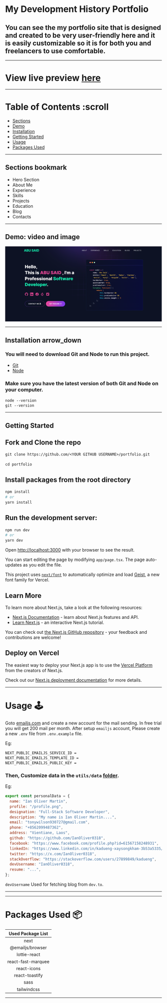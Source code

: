 # My Development History Portfolio
## You can see the my portfolio site that is designed and created to be very user-friendly here and it is easily customizable so it is for both you and freelancers to use comfortable.

---

# View live preview [here]()

---

# Table of Contents :scroll

- [Sections](##sections-bookmark)
- [Demo](#demo-video-and-image)
- [Installation](##installation-arrow_down)
- [Getting Started](#getting-started)
- [Usage](#usage-joystick)
- [Packages Used](#packages-used-package)

---

## Sections bookmark

- Hero Section
- About Me
- Experience
- Skills
- Projects
- Education
- Blog
- Contacts

--- 

## Demo: video and image
![](./public/image/screen.png)

---

## Installation arrow_down

### You will need to download Git and Node to run this project.

- [Git](https://git-scm.com/downloads)
- [Node](https://nodejs.org/en/download/)

### Make sure you have the latest version of both Git and Node on your computer.

```
node --version
git --version
```

---

## Getting Started

## Fork and Clone the repo

```
git clone https://github.com/<YOUR GITHUB USERNAME>/portfolio.git

cd portfolio
```

## Install packages from the root directory

```bash
npm install
# or
yarn install
```

## Run the development server:

```bash
npm run dev
# or
yarn dev
```

Open [http://localhost:3000](http://localhost:3000) with your browser to see the result.

You can start editing the page by modifying `app/page.tsx`. The page auto-updates as you edit the file.

This project uses [`next/font`](https://nextjs.org/docs/app/building-your-application/optimizing/fonts) to automatically optimize and load [Geist](https://vercel.com/font), a new font family for Vercel.

## Learn More

To learn more about Next.js, take a look at the following resources:

- [Next.js Documentation](https://nextjs.org/docs) - learn about Next.js features and API.
- [Learn Next.js](https://nextjs.org/learn) - an interactive Next.js tutorial.

You can check out [the Next.js GitHub repository](https://github.com/vercel/next.js) - your feedback and contributions are welcome!

## Deploy on Vercel

The easiest way to deploy your Next.js app is to use the [Vercel Platform](https://vercel.com/new?utm_medium=default-template&filter=next.js&utm_source=create-next-app&utm_campaign=create-next-app-readme) from the creators of Next.js.

Check out our [Next.js deployment documentation](https://nextjs.org/docs/app/building-your-application/deploying) for more details.

---

# Usage :joystick:

Goto [emailjs.com](https://www.emailjs.com/) and create a new account for the mail sending. In free trial you will get 200 mail per month. After setup `emailjs` account, Please create a new `.env` file from `.env.example` file.

Eg:

```env
NEXT_PUBLIC_EMAILJS_SERVICE_ID =
NEXT_PUBLIC_EMAILJS_TEMPLATE_ID =
NEXT_PUBLIC_EMAILJS_PUBLIC_KEY =
```

### Then, Customize data in the `utils/data` [folder](https://github.com/athenea0118/portfolio/tree/main/utils/data).

Eg:

```javascript
export const personalData = {
  name: "Ian Oliver Martin",
  profile: "/profile.png",
  designation: "Full-Stack Software Developer",
  description: "My name is Ian Oliver Martin....",
  email: "tonywilson930727@gmail.com",
  phone: "+8562099487362",
  address: "Vientiane, Laos",
  github: "https://github.com/IanOliver0318",
  facebook: "https://www.facebook.com/profile.php?id=61567158248931",
  linkedIn: "https://www.linkedin.com/in/kadueng-xaysongkham-3b53a5335//",
  twitter: "https://x.com/IanOliver0318",
  stackOverflow: "https://stackoverflow.com/users/27899849/kadueng",
  devUsername: "IanOliver0318",
  resume: "...",
};
```

`devUsername` Used for fetching blog from `dev.to`.

---

---

# Packages Used :package:

| Used Package List  |
| :----------------: |
|        next        |
|  @emailjs/browser  |
|    lottie-react    |
| react-fast-marquee |
|    react-icons     |
|   react-toastify   |
|        sass        |
|    tailwindcss     |

---
